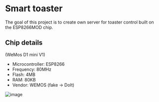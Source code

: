 # Smart toaster

The goal of this project is to create own server for toaster control built on the ESP8266MOD chip.

## Chip details

(WeMos D1 mini V1)

- Microcontroller: ESP8266
- Frequency: 80MHz
- Flash: 4MB
- RAM: 80KB
- Vendor: WEMOS (fake -> DoIt)

![image](https://user-images.githubusercontent.com/45851215/144743893-f394d243-9992-4aef-a32f-2a9a3b86df39.png)
